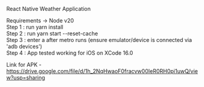 React Native Weather Application

Requirements -> Node v20 <br/>
Step 1 : run yarn install <br/>
Step 2 : run yarn start --reset-cache <br/>
Step 3 : enter a after metro runs (ensure emulator/device is connected via 'adb devices') <br/>
Step 4 : App tested working for iOS on XCode 16.0 <br/>

Link for APK - https://drive.google.com/file/d/1h_2NqHwaoF0fracvw00IeR0RH0pi1uwQ/view?usp=sharing
